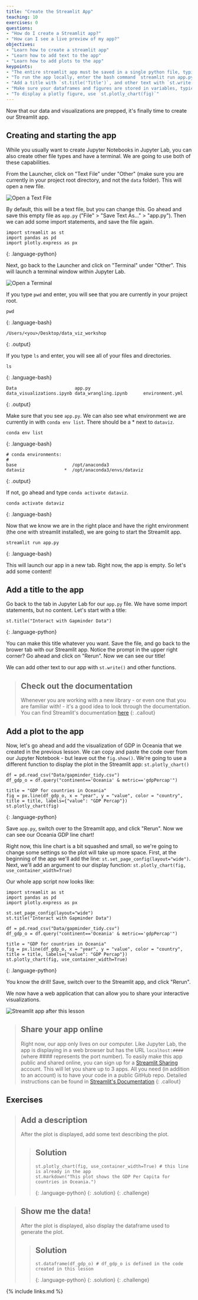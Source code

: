 ```yaml
---
title: "Create the Streamlit App"
teaching: 10
exercises: 0
questions:
- "How do I create a Streamlit app?"
- "How can I see a live preview of my app?"
objectives:
- "Learn how to create a streamlit app"
- "Learn how to add text to the app"
- "Learn how to add plots to the app"
keypoints:
- "The entire streamlit app must be saved in a single python file, typically `app.py`"
- "To run the app locally, enter the bash command `streamlit run app.py`"
- "Add a title with `st.title('Title')`, and other text with `st.write('## Markdown can go here')`"
- "Make sure your dataframes and figures are stored in variables, typically `df` for a dataframe and `fig` for a figure"
- "To display a plotly figure, use `st.plotly_chart(fig)`"
---
```


Now that our data and visualizations are prepped, it's finally time to create our Streamlit app.

## Creating and starting the app

While you usually want to create Jupyter Notebooks in Jupyter Lab, you can also create other file types and have a terminal. We are going to use both of these capabilities.

From the Launcher, click on "Text File" under "Other" (make sure you are currently in your project root directory, and not the `data` folder). This will open a new file. 

![Open a Text File](../fig/open_text_file.png)

By default, this will be a text file, but you can change this. Go ahead and save this empty file as `app.py` ("File" > "Save Text As..." > "app.py"). Then we can add some import statements, and save the file again.

~~~
import streamlit as st
import pandas as pd
import plotly.express as px
~~~
{: .language-python}

Next, go back to the Launcher and click on "Terminal" under "Other". This will launch a terminal window within Jupyter Lab. 

![Open a Terminal](../fig/open_terminal.png)

If you type `pwd` and enter, you will see that you are currently in your project root. 

~~~
pwd
~~~
{: .language-bash}

~~~
/Users/<you>/Desktop/data_viz_workshop
~~~
{: .output}

If you type `ls` and enter, you will see all of your files and directories. 

~~~
ls
~~~
{: .language-bash}

~~~
Data                      app.py                    data_visualizations.ipynb data_wrangling.ipynb      environment.yml
~~~
{: .output}

Make sure that you see `app.py`. We can also see what environment we are currently in with `conda env list`. There should be a * next to `dataviz`. 

~~~
conda env list
~~~
{: .language-bash}

~~~
# conda environments:
#
base                     /opt/anaconda3
dataviz               *  /opt/anaconda3/envs/dataviz
~~~
{: .output}

If not, go ahead and type `conda activate dataviz`. 

~~~
conda activate dataviz
~~~
{: .language-bash}

Now that we know we are in the right place and have the right environment (the one with streamlit installed), we are going to start the Streamlit app.

~~~
streamlit run app.py
~~~
{: .language-bash}

This will launch our app in a new tab. Right now, the app is empty. So let's add some content!

## Add a title to the app

Go back to the tab in Jupyter Lab for our `app.py` file. We have some import statements, but no content. Let's start with a title:

~~~
st.title("Interact with Gapminder Data")
~~~
{: .language-python}

You can make this title whatever you want. Save the file, and go back to the brower tab with our Streamlit app. Notice the prompt in the upper right corner? Go ahead and click on "Rerun". Now we can see our title!

We can add other text to our app with `st.write()` and other functions.

> ## Check out the documentation
> Whenever you are working with a new library - or even one that you are familiar with! - it's a good idea to look through the documentation.
> You can find Streamlit's documentation [here](https://docs.streamlit.io/en/stable/api.html#)
{: .callout}

## Add a plot to the app

Now, let's go ahead and add the visualization of GDP in Oceania that we created in the previous lesson. We can copy and paste the code over from our Jupyter Notebook - but leave out the `fig.show()`. We're going to use a different function to display the plot in the Streamlit app: `st.plotly_chart()`

~~~
df = pd.read_csv("Data/gapminder_tidy.csv")
df_gdp_o = df.query("continent=='Oceania' & metric=='gdpPercap'")

title = "GDP for countries in Oceania"
fig = px.line(df_gdp_o, x = "year", y = "value", color = "country", title = title, labels={"value": "GDP Percap"})
st.plotly_chart(fig)
~~~
{: .language-python}

Save `app.py`, switch over to the Streamlit app, and click "Rerun". Now we can see our Oceania GDP line chart!

Right now, this line chart is a bit squashed and small, so we're going to change some settings so the plot will take up more space. 
First, at the beginning of the app we'll add the line: `st.set_page_config(layout="wide")`.
Next, we'll add an argument to our display function: `st.plotly_chart(fig, use_container_width=True)`

Our whole app script now looks like:

~~~
import streamlit as st
import pandas as pd
import plotly.express as px

st.set_page_config(layout="wide")
st.title("Interact with Gapminder Data")

df = pd.read_csv("Data/gapminder_tidy.csv")
df_gdp_o = df.query("continent=='Oceania' & metric=='gdpPercap'")

title = "GDP for countries in Oceania"
fig = px.line(df_gdp_o, x = "year", y = "value", color = "country", title = title, labels={"value": "GDP Percap"})
st.plotly_chart(fig, use_container_width=True)
~~~
{: .language-python}

You know the drill! Save, switch over to the Streamlit app, and click "Rerun".

We now have a web application that can allow you to share your interactive visualizations.

![Streamlit app after this lesson](../fig/streamlit_app_lesson4fin.png)

> ## Share your app online
> Right now, our app only lives on our computer. Like Jupyter Lab, the app is displaying in a web browser but has the URL `localhost:####` (where #### represents the port number).
> To easily make this app public and shared online, you can sign up for a [Streamlit Sharing](https://streamlit.io/sharing-sign-up) account. This will let you share up to 3 apps. 
> All you need (in addition to an account) is to have your code in a public GitHub repo.
> Detailed instructions can be found in [Streamlit's Documentation](https://docs.streamlit.io/en/stable/deploy_streamlit_app.html)
{: .callout}

## Exercises

> ## Add a description
> After the plot is displayed, add some text describing the plot.
> > ## Solution
> > ~~~
> > st.plotly_chart(fig, use_container_width=True) # this line is already in the app
> > st.markdown("This plot shows the GDP Per Capita for countries in Oceania.")
> > ~~~
> > {: .language-python}
> {: .solution}
{: .challenge}

> ## Show me the data!
> After the plot is displayed, also display the dataframe used to generate the plot.
> > ## Solution
> > ~~~
> > st.dataframe(df_gdp_o) # df_gdp_o is defined in the code created in this lesson
> > ~~~
> > {: .language-python}
> {: .solution}
{: .challenge}

{% include links.md %}

